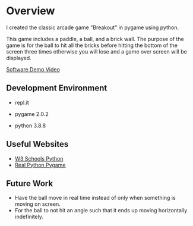 # Overview

I created the classic arcade game "Breakout" in pygame using python.

This game includes a paddle, a ball, and a brick wall. The purpose of the game is for the ball to hit all the bricks before hitting the bottom of the screen three times otherwise you will lose and a game over screen will be displayed.

[Software Demo Video](https://youtu.be/_oR3N2OavqU)

## Development Environment
* repl.it

* pygame 2.0.2
* python 3.8.8

## Useful Websites

* [W3 Schools Python](https://www.w3schools.com/python/)
* [Real Python Pygame](https://realpython.com/pygame-a-primer/)

## Future Work

* Have the ball move in real time instead of only when something is moving on screen.
* For the ball to not hit an angle such that it ends up moving horizontally indefinitely.